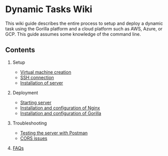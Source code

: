 # Dynamic Tasks Wiki

This wiki guide describes the entire process to setup and deploy a dynamic task using the Gorilla platform and a cloud platform such as AWS, Azure, or GCP. This guide assumes some knowledge of the command line.

## Contents

1. Setup
    - [Virtual machine creation](setup/virtual_machine_creation.md)
    - [SSH connection](setup/ssh_connection.md)
    - [Installation of server](setup/installing_server.md)

2. Deployment
    - [Starting server](deployment/starting_server.md)
    - [Installation and configuration of Nginx](deployment/configure_nginx.md)
    - [Installation and configuration of Gorilla](deployment/configure_gorilla.md)

3. Troubleshooting
    - [Testing the server with Postman](troubleshooting/requests_with_postman.md)
    - [CORS issues](troubleshooting/cors.md)

4. [FAQs](faqs.md)
